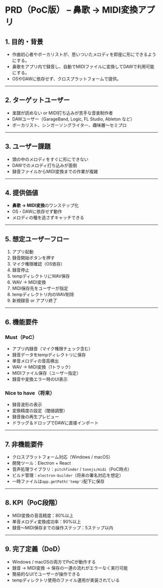 # PRD（PoC版） – 鼻歌 → MIDI変換アプリ

## 1. 目的・背景
- 作曲初心者やボーカリストが、思いついたメロディを即座に形にできるようにする。
- 鼻歌をアプリ内で録音し、自動でMIDIファイルに変換してDAWで利用可能にする。
- OSやDAWに依存せず、クロスプラットフォームで提供。

---

## 2. ターゲットユーザー
- 楽譜が読めない or MIDI打ち込みが苦手な音楽制作者
- DAWユーザー（GarageBand, Logic, FL Studio, Ableton など）
- ボーカリスト、シンガーソングライター、趣味層〜セミプロ

---

## 3. ユーザー課題
- 頭の中のメロディをすぐに形にできない
- DAWでのメロディ打ち込みが面倒
- 録音ファイルからMIDI変換までの作業が複雑

---

## 4. 提供価値
- **鼻歌 → MIDI変換**のワンステップ化
- OS・DAWに依存せず動作
- メロディの種を逃さずキャッチできる

---

## 5. 想定ユーザーフロー
1. アプリ起動
2. 録音開始ボタンを押す
3. マイク権限確認（OS依存）
4. 録音停止
5. tempディレクトリにWAV保存
6. WAV → MIDI変換
7. MIDI保存先をユーザーが指定
8. tempディレクトリ内のWAV削除
9. 新規録音 or アプリ終了

---

## 6. 機能要件

### Must（PoC）
- アプリ内録音（マイク権限チェック含む）
- 録音データをtempディレクトリに保存
- 単音メロディの音高検出
- WAV → MIDI変換（1トラック）
- MIDIファイル保存（ユーザー指定）
- 録音や変換エラー時のUI表示

### Nice to have（将来）
- 録音波形の表示
- 変換精度の設定（閾値調整）
- 録音後の再生プレビュー
- ドラッグ＆ドロップでDAWに直接インポート

---

## 7. 非機能要件
- クロスプラットフォーム対応（Windows / macOS）
- 開発ツール：Electron + React
- 音声処理ライブラリ：`pitchfinder` / `tonejs/midi`（PoC時点）
- ビルド管理：`electron-builder`（将来の署名対応を想定）
- 一時ファイルは`app.getPath('temp')`配下に保存

---

## 8. KPI（PoC段階）
- MIDI変換の音高精度：80%以上
- 単音メロディ変換成功率：90%以上
- 録音〜MIDI保存までの操作ステップ：5ステップ以内

---

## 9. 完了定義（DoD）
- Windows / macOSの両方でPoCが動作する
- 録音 → MIDI変換 → 保存の一連の流れがエラーなく実行可能
- 簡易的なUIでユーザーが操作できる
- tempディレクトリ使用のファイル運用が実装されている
